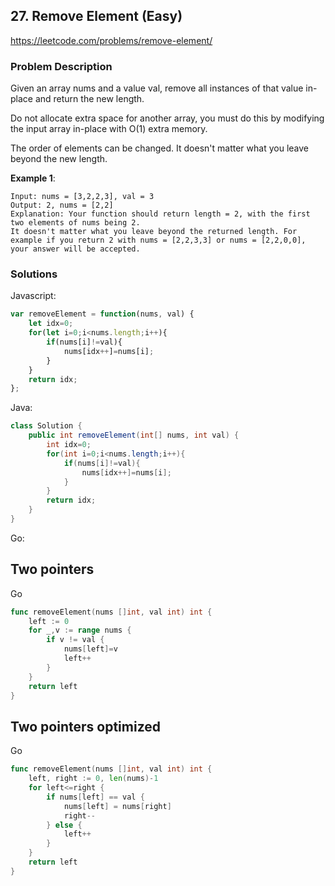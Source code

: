 ## 27. Remove Element (Easy)

https://leetcode.com/problems/remove-element/

### Problem Description

Given an array nums and a value val, remove all instances of that value in-place and return the new length.

Do not allocate extra space for another array, you must do this by modifying the input array in-place with O(1) extra memory.

The order of elements can be changed. It doesn't matter what you leave beyond the new length.

**Example 1**:
```
Input: nums = [3,2,2,3], val = 3
Output: 2, nums = [2,2]
Explanation: Your function should return length = 2, with the first two elements of nums being 2.
It doesn't matter what you leave beyond the returned length. For example if you return 2 with nums = [2,2,3,3] or nums = [2,2,0,0], your answer will be accepted.
```
### Solutions

Javascript:

```javascript
var removeElement = function(nums, val) {
    let idx=0;
    for(let i=0;i<nums.length;i++){
        if(nums[i]!=val){
            nums[idx++]=nums[i];   
        }
    }
    return idx;
};
```


Java:

```java
class Solution {
    public int removeElement(int[] nums, int val) {
        int idx=0;
        for(int i=0;i<nums.length;i++){
            if(nums[i]!=val){
                nums[idx++]=nums[i];
            }
        }
        return idx;
    }
}
```

Go:
## Two pointers
Go
```go
func removeElement(nums []int, val int) int {
    left := 0 
    for _,v := range nums {
        if v != val {
            nums[left]=v
            left++
        }
    }
    return left
}
```

## Two pointers optimized
Go
```go
func removeElement(nums []int, val int) int {
    left, right := 0, len(nums)-1
    for left<=right {
        if nums[left] == val {
            nums[left] = nums[right]
            right--
        } else {
            left++
        }
    }
    return left
}
```

